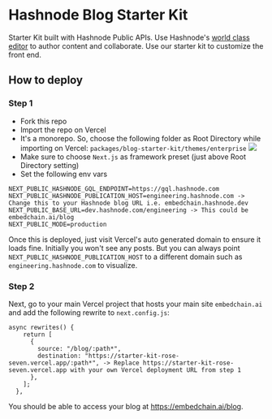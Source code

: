 # Hashnode Blog Starter Kit
Starter Kit built with Hashnode Public APIs. Use Hashnode's [world class editor](https://hashnode.com/neptune) to author content and collaborate. Use our starter kit to customize the front end.

## How to deploy

### Step 1

- Fork this repo
- Import the repo on Vercel
- It's a monorepo. So, choose the following folder as Root Directory while importing on Vercel: `packages/blog-starter-kit/themes/enterprise`
  ![](https://cdn.hashnode.com/res/hashnode/image/upload/v1695083263935/T5bByLxZT.png?auto=format)
- Make sure to choose `Next.js` as framework preset (just above Root Directory setting)
- Set the following env vars 

```
NEXT_PUBLIC_HASHNODE_GQL_ENDPOINT=https://gql.hashnode.com
NEXT_PUBLIC_HASHNODE_PUBLICATION_HOST=engineering.hashnode.com -> Change this to your Hashnode blog URL i.e. embedchain.hashnode.dev
NEXT_PUBLIC_BASE_URL=dev.hashnode.com/engineering -> This could be embedchain.ai/blog
NEXT_PUBLIC_MODE=production
```
Once this is deployed, just visit Vercel's auto generated domain to ensure it loads fine. Initially you won't see any posts. But you can always point `NEXT_PUBLIC_HASHNODE_PUBLICATION_HOST` to a different domain such as `engineering.hashnode.com` to visualize.

### Step 2

Next, go to your main Vercel project that hosts your main site `embedchain.ai` and add the following rewrite to `next.config.js`:

```
async rewrites() {
    return [
      {
        source: "/blog/:path*",
        destination: "https://starter-kit-rose-seven.vercel.app/:path*", -> Replace https://starter-kit-rose-seven.vercel.app with your own Vercel deployment URL from step 1
      },
    ];
  },
```

You should be able to access your blog at https://embedchain.ai/blog.
